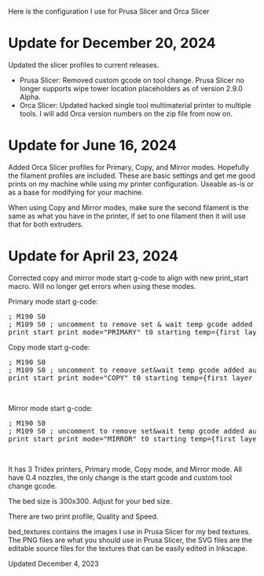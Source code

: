 Here is the configuration I use for Prusa Slicer and Orca Slicer

# Update for December 20, 2024
Updated the slicer profiles to current releases.<br>
<ul>
    <li>Prusa Slicer: Removed custom gcode on tool change. Prusa Slicer no longer supports wipe tower location placeholders as of version 2.9.0 Alpha.</li>
    <li>Orca Slicer: Updated hacked single tool multimaterial printer to multiple tools. I will add Orca version numbers on the zip file from now on.</li>
</ul>

# Update for June 16, 2024<br>
Added Orca Slicer profiles for Primary, Copy, and Mirror modes. Hopefully the filament profiles are included. These are basic settings and get me good prints on my machine while using my printer configuration. Useable as-is or as a base for modifying for your machine.<br>

When using Copy and Mirror modes, make sure the second filament is the same as what you have in the printer, if set to one filament then it will use that for both extruders.

# Update for April 23, 2024<br>

Corrected copy and mirror mode start g-code to align with new print_start macro. Will no longer get errors when using these modes.<br>

Primary mode start g-code:<br>
<pre>
; M190 S0
; M109 S0 ; uncomment to remove set & wait temp gcode added automatically after this start gcode
print_start print_mode="PRIMARY" t0_starting_temp={first_layer_temperature[0]} t1_starting_temp={first_layer_temperature[1]} ooze_prev={ooze_prevention} initial_tool={initial_extruder}
</pre>

Copy mode start g-code:<br>
<pre>
; M190 S0
; M109 S0 ; uncomment to remove set&wait temp gcode added automatically after this start gcode
print_start print_mode="COPY" t0_starting_temp={first_layer_temperature[0]} t1_starting_temp={first_layer_temperature[1]} t0_printing_temp={temperature[0]} t1_printing_temp={temperature[1]}
</pre>
<br>

Mirror mode start g-code:<br>
<pre>
; M190 S0
; M109 S0 ; uncomment to remove set&wait temp gcode added automatically after this start gcode
print_start print_mode="MIRROR" t0_starting_temp={first_layer_temperature[0]} t1_starting_temp={first_layer_temperature[1]} t0_printing_temp={temperature[0]} t1_printing_temp={temperature[1]}
</pre>
<br>


It has 3 Tridex printers,
Primary mode, Copy mode, and Mirror mode. All have 0.4 nozzles, the only change is the start gcode and custom tool change gcode.

The bed size is 300x300. Adjust for your bed size.

There are two print profile, Quality and Speed.

bed_textures contains the images I use in Prusa Slicer for my bed textures. The PNG files are what you should use in Prusa Slicer, the SVG files are the editable source files for the textures that can be easily edited in Inkscape.

Updated December 4, 2023
